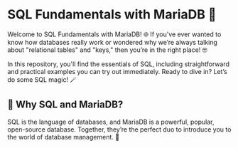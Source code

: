 # SQL Fundamentals with MariaDB 🚀

Welcome to SQL Fundamentals with MariaDB! 🌐 If you've ever wanted to know how databases really work or wondered why we’re always talking about "relational tables" and "keys," then you’re in the right place! 🤓

In this repository, you'll find the essentials of SQL, including straightforward and practical examples you can try out immediately. Ready to dive in? Let’s do some SQL magic! 🪄

## 🚀 Why SQL and MariaDB?

SQL is the language of databases, and MariaDB is a powerful, popular, open-source database. Together, they’re the perfect duo to introduce you to the world of database management. 🎉
